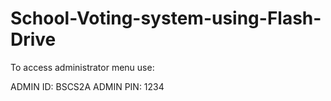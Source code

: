 # School-Voting-system-using-Flash-Drive

To access administrator menu use:

ADMIN ID: BSCS2A
ADMIN PIN: 1234
